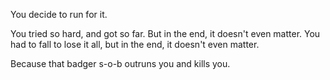You decide to run for it.

You tried so hard, and got so far. But in the
end, it doesn't even matter. You had to fall
to lose it all, but in the end, it doesn't even
matter.

Because that badger s-o-b outruns you and kills you.